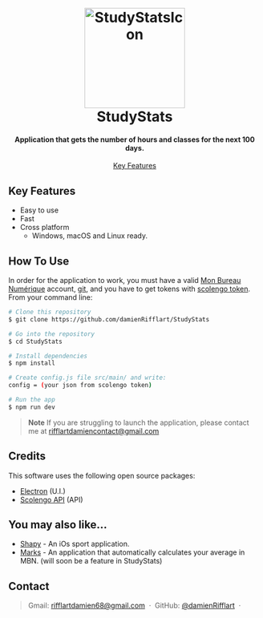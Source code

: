 
<h1 align="center">
  <br>
  <img src="./resources/icon.png" alt="StudyStatsIcon" width="200"></a>
  <br>
  StudyStats
  <br>
</h1>

<h4 align="center">Application that gets the number of hours and classes for the next 100 days.</h4>

<p align="center">
  <a href="#key-features">Key Features</a>
</p>

## Key Features

* Easy to use
* Fast
* Cross platform
  - Windows, macOS and Linux ready.

## How To Use

In order for the application to work, you must have a valid [Mon Bureau Numérique](https://www.monbureaunumerique.fr/) account, [git](https://git-scm.com/), and you have to get tokens with [scolengo token](https://github.com/maelgangloff/scolengo-token). From your command line:

```bash
# Clone this repository
$ git clone https://github.com/damienRifflart/StudyStats

# Go into the repository
$ cd StudyStats

# Install dependencies
$ npm install

# Create config.js file src/main/ and write:
config = (your json from scolengo token)

# Run the app
$ npm run dev
```

> **Note**
> If you are struggling to launch the application, please contact me at rifflartdamiencontact@gmail.com


## Credits

This software uses the following open source packages:

- [Electron](http://electron.atom.io/) (U.I.)
- [Scolengo API](https://github.com/maelgangloff/scolengo-api) (API)

## You may also like...

- [Shapy](https://github.com/damienRifflart/Shapy) - An iOs sport application.
- [Marks](https://github.com/damienRifflart/Marks) - An application that automatically calculates your average in MBN. (will soon be a feature in StudyStats)

## Contact

> Gmail: [rifflartdamien68@gmail.com](rifflartdamien68@gmail.com) &nbsp;&middot;&nbsp;
> GitHub: [@damienRifflart](https://github.com/damienRifflart) &nbsp;&middot;&nbsp;

